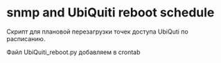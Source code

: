 # snmp and UbiQuiti reboot schedule
Скрипт для плановой перезагрузки точек доступа UbiQuti по расписанию.

Файл UbiQuiti_reboot.py добавляем в crontab
